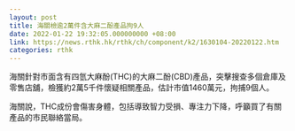 ```yaml
---
layout: post
title: 海關檢逾2萬件含大麻二酚產品拘9人
date: 2022-01-22 19:32:05.000000000 +08:00
link: https://news.rthk.hk/rthk/ch/component/k2/1630104-20220122.htm
categories: rthk
---
```


海關針對市面含有四氫大麻酚(THC)的大麻二酚(CBD)產品，突擊搜查多個倉庫及零售店舖，檢獲約2萬5千件懷疑相關產品，估計市值1460萬元，拘捕9個人。

海關說，THC成份會傷害身體，包括導致智力受損、專注力下降，呼籲買了有關產品的市民聯絡當局。
